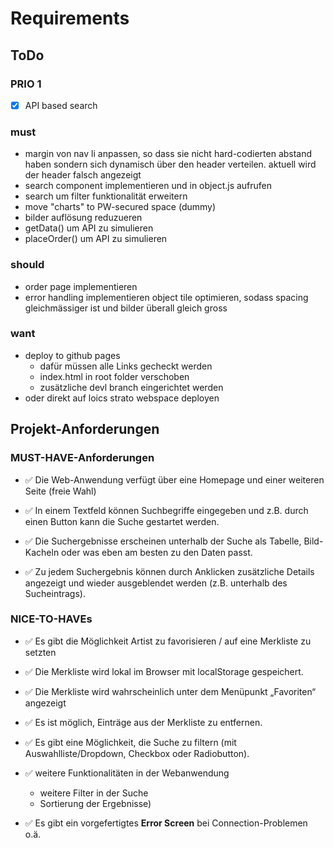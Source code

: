 # Requirements
## ToDo
### PRIO 1
- [x] API based search

### must
- margin von nav li anpassen, so dass sie nicht hard-codierten abstand haben sondern sich dynamisch über den header verteilen. aktuell wird der header falsch angezeigt
- search component implementieren und in object.js aufrufen
- search um filter funktionalität erweitern
- move "charts" to PW-secured space (dummy)
- bilder auflösung reduzueren
- getData() um API zu simulieren
- placeOrder() um API zu simulieren


### should
- order page implementieren
- error handling implementieren
object tile optimieren, sodass spacing gleichmässiger ist und bilder überall gleich gross

### want
- deploy to github pages 
    - dafür müssen alle Links gecheckt werden
    - index.html in root folder verschoben
    - zusätzliche devl branch eingerichtet werden
- oder direkt auf loics strato webspace deployen



## Projekt-Anforderungen
### MUST-HAVE-Anforderungen

- ✅ Die Web-Anwendung verfügt über eine Homepage und einer weiteren Seite (freie Wahl)

-  ✅ In einem Textfeld können Suchbegriffe eingegeben und z.B. durch einen Button kann die
Suche gestartet werden.

- ✅ Die Suchergebnisse erscheinen unterhalb der Suche als Tabelle, Bild-Kacheln oder was
eben am besten zu den Daten passt.

- ✅ Zu jedem Suchergebnis können durch Anklicken zusätzliche Details angezeigt und wieder
ausgeblendet werden (z.B. unterhalb des Sucheintrags).

### NICE-TO-HAVEs

- ✅ Es gibt die Möglichkeit Artist zu favorisieren / auf eine Merkliste zu setzten

- ✅ Die Merkliste wird lokal im Browser mit localStorage gespeichert.

- ✅ Die Merkliste wird wahrscheinlich unter dem Menüpunkt „Favoriten“ angezeigt

- ✅ Es ist möglich, Einträge aus der Merkliste zu entfernen.

- ✅ Es gibt eine Möglichkeit, die Suche zu filtern (mit Auswahlliste/Dropdown, Checkbox oder Radiobutton).

- ✅ weitere Funktionalitäten in der Webanwendung 
    - weitere Filter in der Suche 
    - Sortierung der Ergebnisse)

- ✅ Es gibt ein vorgefertigtes **Error Screen** bei Connection-Problemen o.ä.